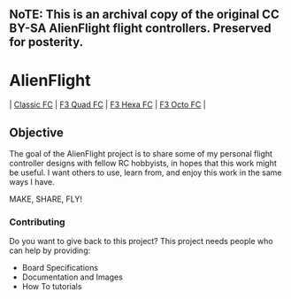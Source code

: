 ## NoTE: This is an archival copy of the original CC BY-SA AlienFlight flight controllers. Preserved for posterity.

# AlienFlight

| [Classic FC](/Flight-Controllers/Classic#narrow-classic-flight-controller) | [F3 Quad FC](/Flight-Controllers/F3-V1/F3-Quad#f3-quad-brushed-v1-flight-controller) | [F3 Hexa FC](/Flight-Controllers/F3-V1/F3-Hexa#f3-hexa-brushed-v1-flight-controller) | [F3 Octo FC](/Flight-Controllers/F3-V1/F3-Octo#f3-octo-brushed-v1-flight-controller) |

## Objective

The goal of the AlienFlight project is to share some of my personal flight controller designs with fellow RC hobbyists, in hopes that this work might be useful. I want others to use, learn from, and enjoy this work in the same ways I have.

MAKE, SHARE, FLY!

### Contributing

Do you want to give back to this project? This project needs people who can help by providing:

* Board Specifications
* Documentation and Images
* How To tutorials

